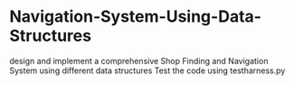 # Navigation-System-Using-Data-Structures
design and implement a comprehensive Shop Finding and Navigation System using different data structures
Test the code using testharness.py
